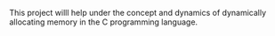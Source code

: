 This project willl help under the concept and dynamics of dynamically allocating memory in the C programming language.
